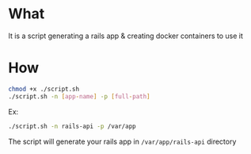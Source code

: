 # What
It is a script generating a rails app & creating docker containers to use it

# How

```bash
chmod +x ./script.sh
./script.sh -n [app-name] -p [full-path]
```

Ex:
```bash
./script.sh -n rails-api -p /var/app
```

The script will generate your rails app in `/var/app/rails-api` directory
